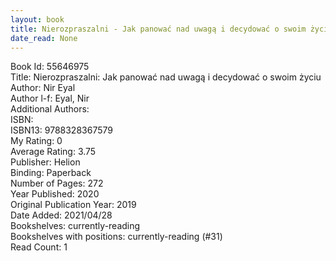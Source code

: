 ```yaml
---
layout: book
title: Nierozpraszalni - Jak panować nad uwagą i decydować o swoim życiu
date_read: None
---
```


Book Id: 55646975<br />
Title: Nierozpraszalni: Jak panować nad uwagą i decydować o swoim życiu<br />
Author: Nir   Eyal<br />
Author l-f: Eyal, Nir<br />
Additional Authors: <br />
ISBN: <br />
ISBN13: 9788328367579<br />
My Rating: 0<br />
Average Rating: 3.75<br />
Publisher: Helion<br />
Binding: Paperback<br />
Number of Pages: 272<br />
Year Published: 2020<br />
Original Publication Year: 2019<br />
Date Added: 2021/04/28<br />
Bookshelves: currently-reading<br />
Bookshelves with positions: currently-reading (#31)<br />
Read Count: 1<br />

